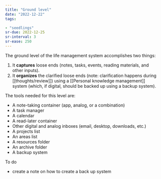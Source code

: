 ```yaml
---
title: "Ground level"
date: "2022-12-22"
tags:

- "seedlings"
sr-due: 2022-12-25
sr-interval: 3
sr-ease: 250
---
```


The ground level of the life management system accomplishes two things:

1. It **captures** loose ends (notes, tasks, events, reading materials, and other inputs).
2. It **organizes** the clarified loose ends (note: clarification happens during [[thoughts/review]]) using a [[Personal knowledge management]] system (which, if digital, should be backed up using a backup system).

The tools needed for this level are:

- A note-taking container (app, analog, or a combination)
- A task manager
- A calendar
- A read-later container
- Other digital and analog inboxes (email, desktop, downloads, etc.)
- A projects list
- An areas list
- A resources folder
- An archive folder
- A backup system

To do
- create a note on how to create a back up system

